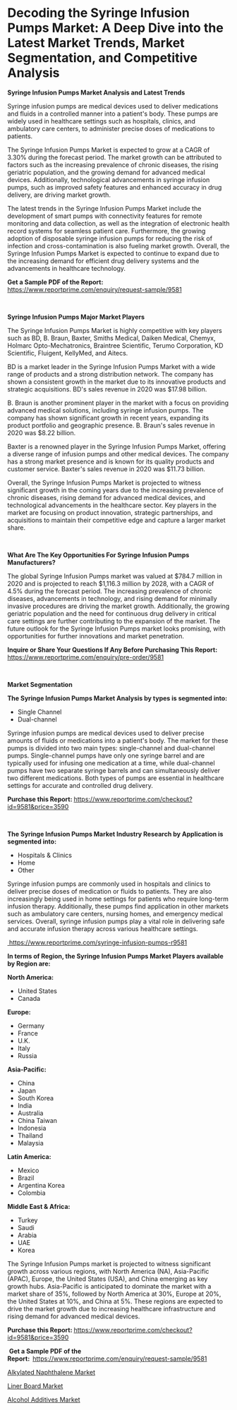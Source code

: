 <p><h1>Decoding the Syringe Infusion Pumps Market: A Deep Dive into the Latest Market Trends, Market Segmentation, and Competitive Analysis</h1></p><p><strong>Syringe Infusion Pumps Market Analysis and Latest Trends</strong></p>
<p><p>Syringe infusion pumps are medical devices used to deliver medications and fluids in a controlled manner into a patient's body. These pumps are widely used in healthcare settings such as hospitals, clinics, and ambulatory care centers, to administer precise doses of medications to patients.</p><p>The Syringe Infusion Pumps Market is expected to grow at a CAGR of 3.30% during the forecast period. The market growth can be attributed to factors such as the increasing prevalence of chronic diseases, the rising geriatric population, and the growing demand for advanced medical devices. Additionally, technological advancements in syringe infusion pumps, such as improved safety features and enhanced accuracy in drug delivery, are driving market growth.</p><p>The latest trends in the Syringe Infusion Pumps Market include the development of smart pumps with connectivity features for remote monitoring and data collection, as well as the integration of electronic health record systems for seamless patient care. Furthermore, the growing adoption of disposable syringe infusion pumps for reducing the risk of infection and cross-contamination is also fueling market growth. Overall, the Syringe Infusion Pumps Market is expected to continue to expand due to the increasing demand for efficient drug delivery systems and the advancements in healthcare technology.</p></p>
<p><strong>Get a Sample PDF of the Report:&nbsp;</strong> <a href="https://www.reportprime.com/enquiry/request-sample/9581">https://www.reportprime.com/enquiry/request-sample/9581</a></p>
<p>&nbsp;</p>
<p><strong>Syringe Infusion Pumps Major Market Players</strong></p>
<p><p>The Syringe Infusion Pumps Market is highly competitive with key players such as BD, B. Braun, Baxter, Smiths Medical, Daiken Medical, Chemyx, Holmarc Opto-Mechatronics, Braintree Scientific, Terumo Corporation, KD Scientific, Fluigent, KellyMed, and Aitecs. </p><p>BD is a market leader in the Syringe Infusion Pumps Market with a wide range of products and a strong distribution network. The company has shown a consistent growth in the market due to its innovative products and strategic acquisitions. BD's sales revenue in 2020 was $17.98 billion.</p><p>B. Braun is another prominent player in the market with a focus on providing advanced medical solutions, including syringe infusion pumps. The company has shown significant growth in recent years, expanding its product portfolio and geographic presence. B. Braun's sales revenue in 2020 was $8.22 billion.</p><p>Baxter is a renowned player in the Syringe Infusion Pumps Market, offering a diverse range of infusion pumps and other medical devices. The company has a strong market presence and is known for its quality products and customer service. Baxter's sales revenue in 2020 was $11.73 billion.</p><p>Overall, the Syringe Infusion Pumps Market is projected to witness significant growth in the coming years due to the increasing prevalence of chronic diseases, rising demand for advanced medical devices, and technological advancements in the healthcare sector. Key players in the market are focusing on product innovation, strategic partnerships, and acquisitions to maintain their competitive edge and capture a larger market share.</p></p>
<p>&nbsp;</p>
<p><strong>What Are The Key Opportunities For Syringe Infusion Pumps Manufacturers?</strong></p>
<p><p>The global Syringe Infusion Pumps market was valued at $784.7 million in 2020 and is projected to reach $1,116.3 million by 2028, with a CAGR of 4.5% during the forecast period. The increasing prevalence of chronic diseases, advancements in technology, and rising demand for minimally invasive procedures are driving the market growth. Additionally, the growing geriatric population and the need for continuous drug delivery in critical care settings are further contributing to the expansion of the market. The future outlook for the Syringe Infusion Pumps market looks promising, with opportunities for further innovations and market penetration.</p></p>
<p><strong>Inquire or Share Your Questions If Any Before Purchasing This Report:</strong> <a href="https://www.reportprime.com/enquiry/pre-order/9581">https://www.reportprime.com/enquiry/pre-order/9581</a></p>
<p>&nbsp;</p>
<p><strong>Market Segmentation</strong></p>
<p><strong>The Syringe Infusion Pumps Market Analysis by types is segmented into:</strong></p>
<p><ul><li>Single Channel</li><li>Dual-channel</li></ul></p>
<p><p>Syringe infusion pumps are medical devices used to deliver precise amounts of fluids or medications into a patient's body. The market for these pumps is divided into two main types: single-channel and dual-channel pumps. Single-channel pumps have only one syringe barrel and are typically used for infusing one medication at a time, while dual-channel pumps have two separate syringe barrels and can simultaneously deliver two different medications. Both types of pumps are essential in healthcare settings for accurate and controlled drug delivery.</p></p>
<p><strong>Purchase this Report:&nbsp;</strong><a href="https://www.reportprime.com/checkout?id=9581&price=3590">https://www.reportprime.com/checkout?id=9581&price=3590</a></p>
<p>&nbsp;</p>
<p><strong>The Syringe Infusion Pumps Market Industry Research by Application is segmented into:</strong></p>
<p><ul><li>Hospitals & Clinics</li><li>Home</li><li>Other</li></ul></p>
<p><p>Syringe infusion pumps are commonly used in hospitals and clinics to deliver precise doses of medication or fluids to patients. They are also increasingly being used in home settings for patients who require long-term infusion therapy. Additionally, these pumps find application in other markets such as ambulatory care centers, nursing homes, and emergency medical services. Overall, syringe infusion pumps play a vital role in delivering safe and accurate infusion therapy across various healthcare settings.</p></p>
<p><a href="https://www.reportprime.com/syringe-infusion-pumps-r9581">&nbsp;https://www.reportprime.com/syringe-infusion-pumps-r9581</a></p>
<p><strong>In terms of Region, the Syringe Infusion Pumps Market Players available by Region are:</strong></p>
<p>
    <p> <strong> North America: </strong>
        <ul>
            <li>United States</li>
            <li>Canada</li>
        </ul>
        </p> 
    <p> <strong> Europe: </strong>
        <ul>
            <li>Germany</li>
            <li>France</li>
            <li>U.K.</li>
            <li>Italy</li>
            <li>Russia</li>
        </ul>
        </p> 
    <p> <strong> Asia-Pacific: </strong>
        <ul>
            <li>China</li>
            <li>Japan</li>
            <li>South Korea</li>
            <li>India</li>
            <li>Australia</li>
            <li>China Taiwan</li>
            <li>Indonesia</li>
            <li>Thailand</li>
            <li>Malaysia</li>
        </ul>
        </p> 
    <p> <strong> Latin America: </strong>
        <ul>
            <li>Mexico</li>
            <li>Brazil</li>
            <li>Argentina Korea</li>
            <li>Colombia</li>
        </ul>
        </p> 
    <p> <strong> Middle East & Africa: </strong>
        <ul>
            <li>Turkey</li>
            <li>Saudi</li>
            <li>Arabia</li>
            <li>UAE</li>
            <li>Korea</li>
        </ul>
    </p>
    </p>
<p><p>The Syringe Infusion Pumps market is projected to witness significant growth across various regions, with North America (NA), Asia-Pacific (APAC), Europe, the United States (USA), and China emerging as key growth hubs. Asia-Pacific is anticipated to dominate the market with a market share of 35%, followed by North America at 30%, Europe at 20%, the United States at 10%, and China at 5%. These regions are expected to drive the market growth due to increasing healthcare infrastructure and rising demand for advanced medical devices.</p></p>
<p><strong>Purchase this Report: </strong><a href="https://www.reportprime.com/checkout?id=9581&price=3590">https://www.reportprime.com/checkout?id=9581&price=3590</a></p>
<p>&nbsp;<strong>Get a Sample PDF of the Report:&nbsp;&nbsp;</strong><a href="https://www.reportprime.com/enquiry/request-sample/9581">https://www.reportprime.com/enquiry/request-sample/9581</a></p>
<p><strong></strong></p>
<p><p><a href="https://www.linkedin.com/pulse/alkylated-naphthalene-market-analysis-size-global-industry-qejrc?trackingId=SOsUj%2F0mJLBebmTYlpHlQg%3D%3D">Alkylated Naphthalene Market</a></p><p><a href="https://www.linkedin.com/pulse/liner-board-market-research-report-key-successful-business-cvbgc?trackingId=waoiK5izo6EZk1rlmuHHRw%3D%3D">Liner Board Market</a></p><p><a href="https://www.linkedin.com/pulse/alcohol-additives-market-size-2024-2031-global-industrial-mcivc?trackingId=geVRbn%2BIbl6sfdh2FJ37zA%3D%3D">Alcohol Additives Market</a></p></p>